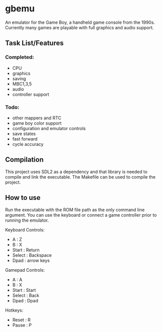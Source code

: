 # gbemu

An emulator for the Game Boy, a handheld game console from the 1990s. Currently many games are playable with full graphics and audio support.

## Task List/Features

### Completed:
- CPU
- graphics
- saving
- MBC1,3,5
- audio
- controller support

### Todo:
- other mappers and RTC
- game boy color support
- configuration and emulator controls
- save states
- fast forward
- cycle accuracy

## Compilation
This project uses SDL2 as a dependency and that library is needed to compile and link the executable. The Makefile can be used to compile the project.

## How to use
Run the executable with the ROM file path as the only command line argument. You can use the keyboard or connect a game controller prior to running the emulator.

Keyboard Controls:
- A : Z
- B : X
- Start : Return
- Select : Backspace
- Dpad : arrow keys

Gamepad Controls:
- A : A
- B : X
- Start : Start
- Select : Back
- Dpad : Dpad

Hotkeys:
- Reset : R
- Pause : P
